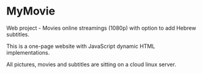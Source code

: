 # MyMovie


Web project - Movies online streamings (1080p) with option to add Hebrew subtitles.

This is a one-page website with JavaScript dynamic HTML implementations.

All pictures, movies and subtitles are sitting on a cloud linux server.

